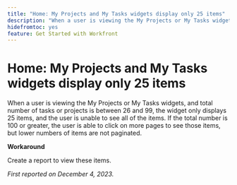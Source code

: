```yaml
---
title: "Home: My Projects and My Tasks widgets display only 25 items"
description: "When a user is viewing the My Projects or My Tasks widgets, and total number of tasks or projects is between 26 and 99, the widget only displays 25 items, and the user is unable to see all of the items. If the total number is 100 or greater, the user is able to click on more pages to see those items, but lower numbers of items are not paginated."
hidefromtoc: yes
feature: Get Started with Workfront
---
```


# Home: My Projects and My Tasks widgets display only 25 items

When a user is viewing the My Projects or My Tasks widgets, and total number of tasks or projects is between 26 and 99, the widget only displays 25 items, and the user is unable to see all of the items. If the total number is 100 or greater, the user is able to click on more pages to see those items, but lower numbers of items are not paginated.

**Workaround**

Create a report to view these items.

_First reported on December 4, 2023._
